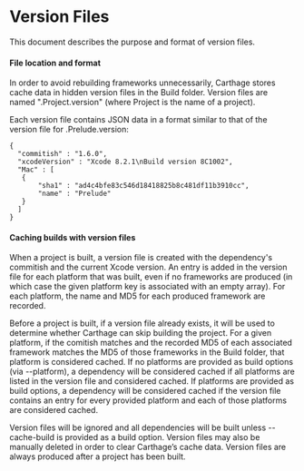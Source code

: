 # Version Files

This document describes the purpose and format of version files.

#### File location and format

In order to avoid rebuilding frameworks unnecessarily, Carthage stores cache data in hidden version files in the Build folder.  Version files are named ".Project.version" (where Project is the name of a project).

Each version file contains JSON data in a format similar to that of the version file for .Prelude.version:

    {
      "commitish" : "1.6.0",
      "xcodeVersion" : "Xcode 8.2.1\nBuild version 8C1002",
      "Mac" : [
       {
           "sha1" : "ad4c4bfe83c546d18418825b8c481df11b3910cc",
           "name" : "Prelude"
       }
      ]
    }

#### Caching builds with version files

When a project is built, a version file is created with the dependency's commitish and the current Xcode version. An entry is added in the version file for each platform that was built, even if no frameworks are produced (in which case the given platform key is associated with an empty array).  For each platform, the name and MD5 for each produced framework are recorded.

Before a project is built, if a version file already exists, it will be used to determine whether Carthage can skip building the project.  For a given platform, if the comitish matches and the recorded MD5 of each associated framework matches the MD5 of those frameworks in the Build folder, that platform is considered cached.  If no platforms are provided as build options (via --platform), a dependency will be considered cached if all platforms are listed in the version file and considered cached. If platforms are provided as build options, a dependency will be considered cached if the version file contains an entry for every provided platform and each of those platforms are considered cached.

Version files will be ignored and all dependencies will be built unless --cache-build is provided as a build option.  Version files may also be manually deleted in order to clear Carthage’s cache data.  Version files are always produced after a project has been built.
